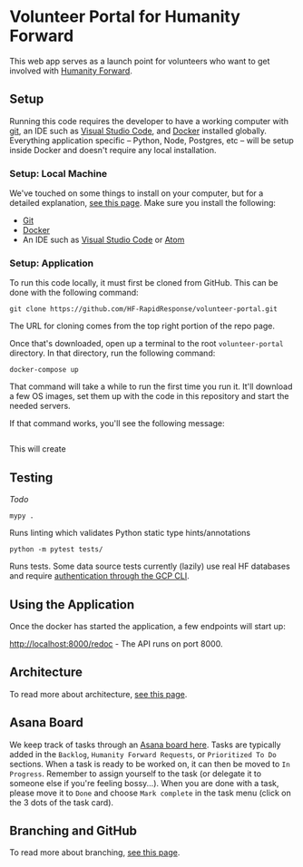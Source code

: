 # Volunteer Portal for Humanity Forward

This web app serves as a launch point for volunteers who want to get involved with [Humanity Forward](https://movehumanityforward.com/).

## Setup

Running this code requires the developer to have a working computer with [git](https://git-scm.com/downloads), an IDE such as [Visual Studio Code](https://code.visualstudio.com/), and [Docker](https://www.docker.com/) installed globally. Everything application specific – Python, Node, Postgres, etc – will be setup inside Docker and doesn't require any local installation.

### Setup: Local Machine

We've touched on some things to install on your computer, but for a detailed explanation, [see this page](/docs/setup.md). Make sure you install the following:

* [Git](https://git-scm.com/downloads)
* [Docker](https://www.docker.com/)
* An IDE such as [Visual Studio Code](https://code.visualstudio.com/) or [Atom](https://atom.io/)

### Setup: Application

To run this code locally, it must first be cloned from GitHub. This can be done with the following command:

`git clone https://github.com/HF-RapidResponse/volunteer-portal.git`

The URL for cloning comes from the top right portion of the repo page.

Once that's downloaded, open up a terminal to the root `volunteer-portal` directory. In that directory, run the following command:

`docker-compose up`

That command will take a while to run the first time you run it. It'll download a few OS images, set them up with the code in this repository and start the needed servers.

If that command works, you'll see the following message:

```
```

This will create

## Testing

_Todo_

`mypy .`

Runs linting which validates Python static type hints/annotations

`python -m pytest tests/`

Runs tests. Some data source tests currently (lazily) use real HF databases and require [authentication through the GCP CLI](https://cloud.google.com/sdk/docs/authorizing#authorizing_with_a_user_account).


## Using the Application

Once the docker has started the application, a few endpoints will start up:

[http://localhost:8000/redoc](http://localhost:8000/redoc) - The API runs on port 8000.



## Architecture

To read more about architecture, [see this page](/docs/architecture.md).

## Asana Board

We keep track of tasks through an [Asana board here](https://app.asana.com/0/1196959085120745/board). Tasks are typically added in the `Backlog`, `Humanity Forward Requests`, or `Prioritized To Do` sections. When a task is ready to be worked on, it can then be moved to `In Progress`. Remember to assign yourself to the task (or delegate it to someone else if you're feeling bossy...). When you are done with a task, please move it to `Done` and choose `Mark complete` in the task menu (click on the 3 dots of the task card).

## Branching and GitHub

To read more about branching, [see this page](/docs/branching.md).
